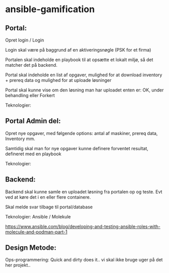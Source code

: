 # ansible-gamification

## Portal:

Opret login / Login

Login skal være på baggrund af en aktiveringsnøgle (PSK for et firma)

Portalen skal indeholde en playbook til at opsætte et lokalt miljø, så det matcher det på backend.

Portal skal indeholde en list af opgaver, mulighed for at download inventory + prereq data og mulighed for at uploade løsninger

Portal skal kunne vise om den løsning man har uploadet enten er: OK, under behandling eller Forkert

Teknologier:


## Portal Admin del:

Opret nye opgaver, med følgende options: antal af maskiner, prereq data, Inventory mm.

Samtidig skal man for nye opgaver kunne definere forventet resultat, defineret med en playbook

Teknologier:


## Backend:

Backend skal kunne samle en uploadet løsning fra portalen op og teste. Evt ved at køre det i en eller flere containere.

Skal melde svar tilbage til portal/database

Teknologier: Ansible / Molekule

https://www.ansible.com/blog/developing-and-testing-ansible-roles-with-molecule-and-podman-part-1

## Design Metode:

Ops-programmering: Quick and dirty does it.. vi skal ikke bruge uger på det her projekt..
